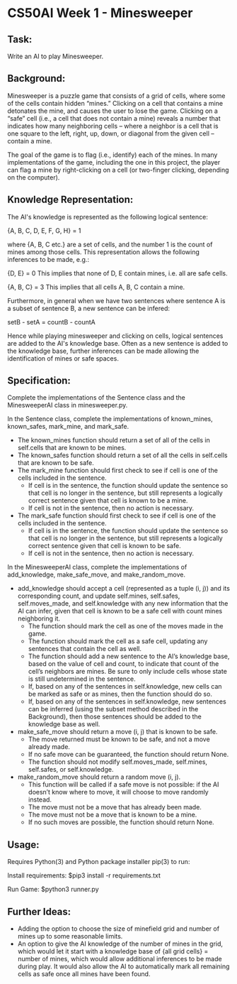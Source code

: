 # CS50AI Week 1 - Minesweeper

## Task:

Write an AI to play Minesweeper.


## Background:

Minesweeper is a puzzle game that consists of a grid of cells, where some of the cells contain hidden “mines.” Clicking on a cell that contains a mine detonates the mine, and causes the user to lose the game. Clicking on a “safe” cell (i.e., a cell that does not contain a mine) reveals a number that indicates how many neighboring cells – where a neighbor is a cell that is one square to the left, right, up, down, or diagonal from the given cell – contain a mine.

The goal of the game is to flag (i.e., identify) each of the mines. In many implementations of the game, including the one in this project, the player can flag a mine by right-clicking on a cell (or two-finger clicking, depending on the computer).


## Knowledge Representation:

The AI's knowledge is represented as the following logical sentence:

{A, B, C, D, E, F, G, H} = 1

where {A, B, C etc.} are a set of cells, and the number 1 is the count of mines among those cells. This representation allows the following inferences to be made, e.g.:

{D, E} = 0
This implies that none of D, E contain mines, i.e. all are safe cells.

{A, B, C} = 3
This implies that all cells A, B, C contain a mine.

Furthermore, in general when we have two sentences where sentence A is a subset of sentence B, a new sentence can be infered:

setB - setA = countB - countA

Hence while playing minesweeper and clicking on cells, logical sentences are added to the AI's knowledge base. Often as a new sentence is added to the knowledge base, further inferences can be made allowing the identification of mines or safe spaces.


## Specification:

Complete the implementations of the Sentence class and the MinesweeperAI class in minesweeper.py.

In the Sentence class, complete the implementations of known_mines, known_safes, mark_mine, and mark_safe.

* The known_mines function should return a set of all of the cells in self.cells that are known to be mines.
* The known_safes function should return a set of all the cells in self.cells that are known to be safe.
* The mark_mine function should first check to see if cell is one of the cells included in the sentence.
  * If cell is in the sentence, the function should update the sentence so that cell is no longer in the sentence, but still represents a logically correct sentence given that cell is known to be a mine.
  * If cell is not in the sentence, then no action is necessary.
* The mark_safe function should first check to see if cell is one of the cells included in the sentence.
  * If cell is in the sentence, the function should update the sentence so that cell is no longer in the sentence, but still represents a logically correct sentence given that cell is known to be safe.
  * If cell is not in the sentence, then no action is necessary.

In the MinesweeperAI class, complete the implementations of add_knowledge, make_safe_move, and make_random_move.

* add_knowledge should accept a cell (represented as a tuple (i, j)) and its corresponding count, and update self.mines, self.safes, self.moves_made, and self.knowledge with any new information that the AI can infer, given that cell is known to be a safe cell with count mines neighboring it.
  * The function should mark the cell as one of the moves made in the game.
  * The function should mark the cell as a safe cell, updating any sentences that contain the cell as well.
  * The function should add a new sentence to the AI’s knowledge base, based on the value of cell and count, to indicate that count of the cell’s neighbors are mines. Be sure to only include cells whose state is still undetermined in the sentence.
  * If, based on any of the sentences in self.knowledge, new cells can be marked as safe or as mines, then the function should do so.
  * If, based on any of the sentences in self.knowledge, new sentences can be inferred (using the subset method described in the Background), then those sentences should be added to the knowledge base as well.
* make_safe_move should return a move (i, j) that is known to be safe.
  * The move returned must be known to be safe, and not a move already made.
  * If no safe move can be guaranteed, the function should return None.
  * The function should not modify self.moves_made, self.mines, self.safes, or self.knowledge.
* make_random_move should return a random move (i, j).
  * This function will be called if a safe move is not possible: if the AI doesn’t know where to move, it will choose to move randomly instead.
  * The move must not be a move that has already been made.
  * The move must not be a move that is known to be a mine.
  * If no such moves are possible, the function should return None.


## Usage:

Requires Python(3) and Python package installer pip(3) to run:

Install requirements:
$pip3 install -r requirements.txt

Run Game:
$python3 runner.py


## Further Ideas:

* Adding the option to choose the size of minefield grid and number of mines up to some reasonable limits.
* An option to give the AI knowledge of the number of mines in the grid, which would let it start with a knowledge base of {all grid cells} = number of mines, which would allow additional inferences to be made during play. It would also allow the AI to automatically mark all remaining cells as safe once all mines have been found.
